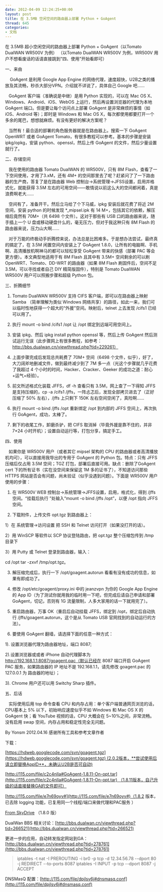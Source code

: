 ```yaml
---
date: 2012-04-09 12:24:25+00:00
layout: post
title: 在 3.5MB 空闲空间的路由器上部署 Python + GoAgent
thread: 645
categories:
- 文档
---
```


在 3.5MB 超小空闲空间的路由器上部署 Python + GoAgent（以Tomato DualWAN WR500V 为例）
（以Tomato DualWAN WR500V 为例，WR500V 用户不想看废话的话请直接跳到“四、使用”开始看即可）

一、来由


    GoAgent 是利用 Google App Engine 的网络代理，速度超快，U2B之类的播放及其流畅，秒杀大部分VPN。介绍就不详说了，具体自己 Google 吧……




   GoAgent 客户端（准确说是中继）是用 Python 实现的，可以在 Mac OS X、Windows、Android、iOS、WebOS 上运行，然后再设置浏览器的代理为本地 GoAgent 端口。但是要让每个访问点上部署 GoAgent 是非常麻烦的事情（如 iOS、Android 等）；即时是 Windows 和 Mac OS X，每次都使用都要打开一个多余的尾巴，想想就麻烦。有没有更好的解决方案呢？




   当然有！最合适的部署的角色服务器就是在路由器上。搜索一下 GoAgent OpenWRT 或者 GoAgent Tomato，有很多教程可以参考。基本的步骤是安装 ipkg/opkg，安装 python、openssl，然后上传 GoAgent 的文件，然后少量设置就行了。


<!-- more -->
二、存储空间


   我在使用的路由器 Tomato DualWAN 的 WR500V，只有 8M Flash，查看了一下空间使用，才用了3.xM，还有 4M+ 的空间那里去了呢？赶紧问了了一下路由器的生产商，答复了是在路由器 Web 控制台->系统管理->JFSS设置，启用并格式化，就能获得 3.5M 左右的可用空间——敢情说以前这么大的空间都闲着，真是浪费啊老大……




   空间有了，准备开干。然后立马给了个下马威，ipkg 安装后就花费了将近 2M 空间，安装 python 的时候发现 *_mipsel.ipk 有 14 M+，包括其它的依赖，解压缩后竟然有 70M+（共 6498 个文件）。这对于那些有 USB 口的路由器来说，随手插上一个 U 盘或移动硬盘什么的，毫无压力，但对于我这种只有 8M Flash 的路由器来说，压力山大啊……




   对于万能的终极动手折腾控来说，办法总是比困难多。于是想办法尝试，最终真的搞定了，在 3.5M 闲置空间内安装上了 GoAgent 1.8.0，让所有的电脑啊、手机啊、高清播放机啊神马的都可以轻松享受 GoAgent 带来的快感（部署 PAC 等会更方便）。本文典型地适用于有 8M Flash 且其中有 3.5M+ 空间剩余的可以刷 OpenWRT、Tomato、DD-WRT 的路由器（如果 8M Flash 刷固件后，空间不足 3.5M，可以寻找或者自己 DIY 精简版固件），特别是 Tomato DualWAN WR500V 用户可以照搬步骤和超级 Python 包。


三、折腾细节


1. Tomato DualWAN WR500V 支持 CIFS 客户端，即可以在路由器上映射 Samba （简单理解为类似 Windows 网络共享）的路径，如此一来，我们可以临时性地获得一个超大的“外援”空间。映射后，telnet 上去发现 /cifs1 已经可以用了。




2. 执行 mount -o bind /cifs1 /opt 让 /opt 绑定到远端可用空间上。




3. 安装 ipkg、然后 ipkg install python openssl 等，然后上传 GoAgent 然后测试运行无误（此步骤网上有很多教程，如参考：http://bbs.dualwan.cn/viewthread.php?tid=229261）




4. 上面步骤完成后发现总共耗费了 70M+ 空间（6498 个文件，似乎），好了，大刀阔斧地删减文件，做到最终减少到了 7M 多一点（光这个步骤就几乎花费了我超过 4 个小时的时间，Hacker、Cracker、Geeker 的成功之道：耐心+运气+经验）。




5. 前文所述格式化装载 JFFS，df -h 查看只有 3.5M，网上查了一下得知 JFFS 是支持压缩的，cp -a /cifs1 /jffs，一阵忐忑后，发现全部拷贝进去了（正好压缩了 50% 左右），/jffs 上只剩下 150K 左右空间空闲了，真险啊……




6. 执行 mount -o bind /jffs /opt 重新绑定 /opt 到内部的 JFFS 空间上，再次执行 GoAgent，成功，太棒了。




7. 剩下的收尾工作，卸磨杀驴，把 CIFS 取消掉（毕竟外援是靠不住的，并非 7×24 小时开机）；设置自动运行等，打包分享，搞定手工。


四、使用


   如果你是 WR500V 用户（或者其它 mipsel 架构的 CPU 的路由器或者高清播放机均可），可以直接用我导出的专用于 GoAgent 的 Python 包。特点：只有 JFFS 压缩后仅占用 3.5M 空间；TGZ 打包，部署后直接可用。缺点：删除了GoAgent cert 下的所有证书（实在没空间来保留这 1M 多的证书了），不知道访问那些 HTTPS 网站是否会有问题，尚未验证（似乎没遇到问题）。下面是 WR500V 用户使用的步骤：




1. 在 WR500V WEB 控制台->系统管理->JFFS设置，启用，格式化，得到 /jffs 空间。“挂载后执行 ”处输入“mount -o bind /jffs /opt”，以便 /opt 指向 JFFS 空间。




2. 下载附件，上传文件 opt.tgz 到路由器上：




1）在 系统管理->访问设置 把 SSH 和 Telnet 访问打开（如果没打开的话）。




2）用 WinSCP 等软件以 SCP 协议登陆路由，把 opt.tgz 整个压缩包传到 /tmp 目录下




3）用 Putty 或 Telnet 登录到路由器，输入：




cd /opt
tar -zxvf /tmp/opt.tgz。




3. 解压缩完成后，执行一下 /opt/goagent.autorun 看看有没有成功的信息，如果有即成功了。




4. 修改 /opt/etc/goagent/proxy.ini 中的 jeanzvpn 为你的 Google App Engine 的 App ID（为了测试你就用我的临时用一下吧，但完成后请自己申请和部署 GoAgent，切记，否则有 1G 流量限制，人多大家用的话一下就用完了）。




5. 重启路由器，万事 OK（重启后自动挂载 JFFS，绑定到 /opt，绑定后自动执行 /jffs/goagent.autorun，这个是从 Tomato USB 官网找到的自动运行的方法）。




6. 要使用 GoAgent 翻墙，请选择下面的任意一种方式：




1). 设置浏览器代理为路由器地址，端口 8087;




2).设置浏览器或或者 iPhone 自动代理脚本为 http://192.168.1.1:8087/goagent.pac（默认已经在 8087 端口开启 GoAgent PAC 服务，如果路由器的 IP 地址不是 192.168.1.1，请先修改 goagent.pac 的 127.0.0.1 为 路由器的地址）；




3). Chrome 用户还可以用 Switchy Sharp 插件。


五、后话


   实际使用后用 top 命令查看 CPU 和内存占用：单个客户端普通网页浏览的话，CPU基本上 5% 以下，初始响应速度似乎不如 Windows 和 Mac OS X 的 GoAgent 快；看 YouTube 视频的话，CPU 大概会在 5~10%之间，非常流畅。没有启用 swap 空间，内存占用和稳定性完全无问题。


By Yonsm
2012.04.16
感谢所有工具和参考文章作者

 

下载：

[https://hdweb.googlecode.com/svn/goagent.tgz](https://hdweb.googlecode.com/svn/goagent.tgz) (2.0.2版本，**尝试使用后请立即替换AppID**，未确认U2B是否可自动)

[http://115.com/file/c2c4nlla#GoAgent-1.8.11-On-opt.tar](http://115.com/file/c2c4nlla#GoAgent-1.8.11-On-opt.tar) （1.8.11版本，自己升级的话直接替换GA的文件即可）

[http://115.com/file/e7n69oyv#](http://115.com/file/e7n69oyv#)（1.8.2 版本，已去除 logging 功能，已复用同一个线程/端口来做代理和PAC服务 ）

[From SkyDrive](https://skydrive.live.com/redir.aspx?cid=d6cd6f1068e2bffd&resid=D6CD6F1068E2BFFD!311&parid=D6CD6F1068E2BFFD!116&authkey=!AP2H5RyjU8UdIxg) （1.8.0 版）

DualWan BBS 相关讨论：[http://bbs.dualwan.cn/viewthread.php?tid=266521](http://bbs.dualwan.cn/viewthread.php?tid=266521)

更进一步的应用，自动转发指定网站到GA：[http://bbs.dualwan.cn/viewthread.php?tid=278761](http://bbs.dualwan.cn/viewthread.php?tid=278761)


> iptables -t nat -I PREROUTING -i br0 -p tcp -d 12.34.56.78 --dport 80 -j REDIRECT --to-ports 8087
iptables -I INPUT -p tcp --dport 8087 -j ACCEPT

 

DNSMasQ 配置：[http://115.com/file/dpjlsv6j#dnsmasq.conf](http://115.com/file/dpjlsv6j#dnsmasq.conf)
